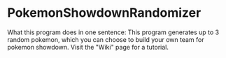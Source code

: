 # PokemonShowdownRandomizer
What this program does in one sentence: This program generates up to 3 random pokemon, which you can choose to build your own team for pokemon showdown.
Visit the "Wiki" page for a tutorial.

